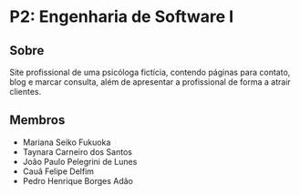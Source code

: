 # P2: Engenharia de Software I

## Sobre
Site profissional de uma psicóloga fictícia, contendo páginas para contato, blog e marcar consulta, além de apresentar a profissional de forma a atrair clientes.

## Membros
- Mariana Seiko Fukuoka
- Taynara Carneiro dos Santos
- João Paulo Pelegrini de Lunes
- Cauâ Felipe Delfim
- Pedro Henrique Borges Adão
